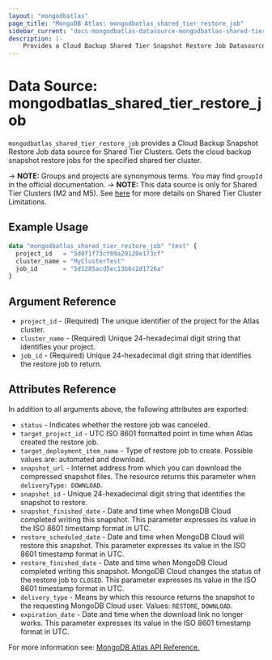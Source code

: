 ```yaml
---
layout: "mongodbatlas"
page_title: "MongoDB Atlas: mongodbatlas_shared_tier_restore_job"
sidebar_current: "docs-mongodbatlas-datasource-mongodbatlas-shared-tier-restore-jobs"
description: |-
    Provides a Cloud Backup Shared Tier Snapshot Restore Job Datasource.
---
```



# Data Source: mongodbatlas_shared_tier_restore_job

`mongodbatlas_shared_tier_restore_job` provides a Cloud Backup Snapshot Restore Job data source for Shared Tier Clusters. Gets the cloud backup snapshot restore jobs for the specified shared tier cluster.

-> **NOTE:** Groups and projects are synonymous terms. You may find `groupId` in the official documentation.
-> **NOTE:** This data source is only for Shared Tier Clusters (M2 and M5). See [here](https://www.mongodb.com/docs/atlas/reference/free-shared-limitations/) for more details on Shared Tier Cluster Limitations. 

## Example Usage
```terraform
data "mongodbatlas_shared_tier_restore_job" "test" {
  project_id   = "5d0f1f73cf09a29120e173cf"
  cluster_name = "MyClusterTest"
  job_id       = "5d1285acd5ec13b6c2d1726a"
}
```

## Argument Reference

* `project_id` - (Required) The unique identifier of the project for the Atlas cluster.
* `cluster_name` - (Required) Unique 24-hexadecimal digit string that identifies your project.
* `job_id` - (Required) Unique 24-hexadecimal digit string that identifies the restore job to return.

## Attributes Reference

In addition to all arguments above, the following attributes are exported:

* `status` -	Indicates whether the restore job was canceled.
* `target_project_id` -	UTC ISO 8601 formatted point in time when Atlas created the restore job.
* `target_deployment_item_name` - Type of restore job to create. Possible values are: automated and download.
* `snapshot_url` -	Internet address from which you can download the compressed snapshot files. The resource returns this parameter when `deliveryType: DOWNLOAD`.
* `snapshot_id` -	Unique 24-hexadecimal digit string that identifies the snapshot to restore.
* `snapshot_finished_date` -	Date and time when MongoDB Cloud completed writing this snapshot. This parameter expresses its value in the ISO 8601 timestamp format in UTC.
* `restore_scheduled_date` -	Date and time when MongoDB Cloud will restore this snapshot. This parameter expresses its value in the ISO 8601 timestamp format in UTC.
* `restore_finished_date` -	Date and time when MongoDB Cloud completed writing this snapshot. MongoDB Cloud changes the status of the restore job to `CLOSED`. This parameter expresses its value in the ISO 8601 timestamp format in UTC.
* `delivery_type` -	Means by which this resource returns the snapshot to the requesting MongoDB Cloud user. Values: `RESTORE`, `DOWNLOAD`.
* `expiration_date` -	Date and time when the download link no longer works. This parameter expresses its value in the ISO 8601 timestamp format in UTC.

For more information see: [MongoDB Atlas API Reference.](https://www.mongodb.com/docs/atlas/reference/api-resources-spec/v2/#tag/Shared-Tier-Restore-Jobs/operation/getSharedClusterBackupRestoreJob)